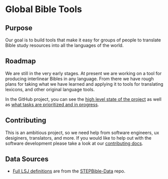 # Global Bible Tools

## Purpose

Our goal is to build tools that make it easy for groups of people to translate Bible study resources into all the languages of the world.

## Roadmap

We are still in the very early stages. At present we are working on a tool for producing interlinear Bibles in any language. From there we have rough plans for taking what we have learned and applying it to tools for translating lexicons, and other original language tools.

In the GitHub project, you can see the [high level state of the project](https://github.com/users/arrocke/projects/1/views/5) as well as [what tasks are prioritized and in progress](https://github.com/users/arrocke/projects/1/views/1).

## Contributing

This is an ambitious project, so we need help from software engineers, ux desiginers, translators, and more. If you would like to help out with the software development please take a look at our [contributing docs](./docs/contributing.md).

## Data Sources

- [Full LSJ definitions](<(https://raw.githubusercontent.com/STEPBible/STEPBible-Data/master/Lexicons/TFLSJ%20%200-5624%20-%20Translators%20Formatted%20full%20LSJ%20Bible%20lexicon%20-%20STEPBible.org%20CC%20BY.txt)>) are from the [STEPBible-Data](https://github.com/STEPBible/STEPBible-Data) repo.
